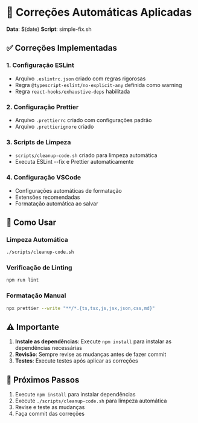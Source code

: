 # 🔧 Correções Automáticas Aplicadas

**Data**: $(date)
**Script**: simple-fix.sh

## ✅ Correções Implementadas

### 1. Configuração ESLint

- Arquivo `.eslintrc.json` criado com regras rigorosas
- Regra `@typescript-eslint/no-explicit-any` definida como warning
- Regra `react-hooks/exhaustive-deps` habilitada

### 2. Configuração Prettier

- Arquivo `.prettierrc` criado com configurações padrão
- Arquivo `.prettierignore` criado

### 3. Scripts de Limpeza

- `scripts/cleanup-code.sh` criado para limpeza automática
- Executa ESLint --fix e Prettier automaticamente

### 4. Configuração VSCode

- Configurações automáticas de formatação
- Extensões recomendadas
- Formatação automática ao salvar

## 🚀 Como Usar

### Limpeza Automática

```bash
./scripts/cleanup-code.sh
```

### Verificação de Linting

```bash
npm run lint
```

### Formatação Manual

```bash
npx prettier --write "**/*.{ts,tsx,js,jsx,json,css,md}"
```

## ⚠️ Importante

1. **Instale as dependências**: Execute `npm install` para instalar as dependências necessárias
2. **Revisão**: Sempre revise as mudanças antes de fazer commit
3. **Testes**: Execute testes após aplicar as correções

## 🔄 Próximos Passos

1. Execute `npm install` para instalar dependências
2. Execute `./scripts/cleanup-code.sh` para limpeza automática
3. Revise e teste as mudanças
4. Faça commit das correções
